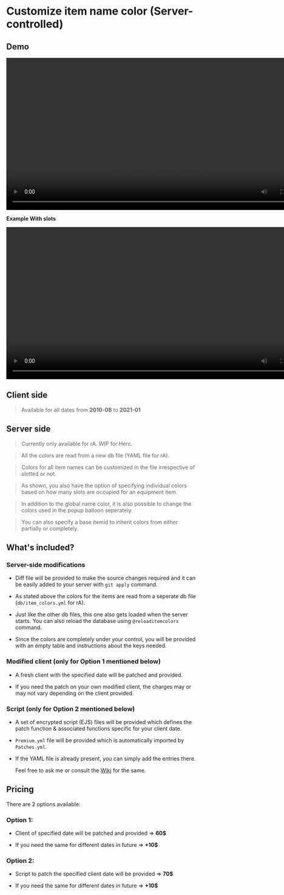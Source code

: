
# Customize item name color (Server-controlled)

## Demo

<video src="https://raw.githubusercontent.com/Neo-Mind/Wikages/base/WARP/Clips/INameClrSrvr_Demo.mp4" width="800" controls></video>

**Example With slots**

<video src="https://raw.githubusercontent.com/Neo-Mind/Wikages/base/WARP/Clips/INameClrSrvr_slotDemo.mp4" width="800" controls></video>

## Client side
> Available for all dates from **2010-08** to **2021-01**

## Server side
> Currently only available for rA. WIP for Herc.

> All the colors are read from a new db file (YAML file for rA).

> Colors for all item names can be customized in the file irrespective of slotted or not.

> As shown, you also have the option of specifying individual colors based on how many slots are occupied for an equipment item.

> In addition to the global name color, it is also possible to change the colors used in the popup balloon seperately.

> You can also specify a base itemid to inherit colors from either partially or completely.

## What's included?

### Server-side modifications

- Diff file will be provided to make the source changes required and it can be easily added to your server with `git apply` command.

- As stated above the colors for the items are read from a seperate db file (`db/item_colors.yml` for rA).

- Just like the other db files, this one also gets loaded when the server starts. You can also reload the database using `@reloaditemcolors` command.

- Since the colors are completely under your control, you will be provided with an empty table and instructions about the keys needed.

### Modified client (only for Option 1 mentioned below)

- A fresh client with the specified date will be patched and provided.

- If you need the patch on your own modified client, the charges may or may not vary depending on the client provided.

### Script (only for Option 2 mentioned below)
- A set of encrypted script (EJS) files will be provided which defines the patch function & associated functions specific for your client date.

- `Premium.yml` file will be provided which is automatically imported by `Patches.yml`.

- If the YAML file is already present, you can simply add the entries there.

  Feel free to ask me or consult the [Wiki](https://github.com/Neo-Mind/WARP/wiki/Writing-Patches#defining-patches) for the same.

## Pricing
There are 2 options available:

### Option 1:

- Client of specified date will be patched and provided => **60$**

- If you need the same for different dates in future => **+10$**

### Option 2:

- Script to patch the specified client date will be provided => **70$**

- If you need the same for different dates in future => **+10$**
